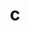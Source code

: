 ---
layout: dictionary_entry
title: c
parent: Common Words
last_modified_date: 2021-10-21

transcriptions:
  - ˈðə
  - ˈði
translations:
  - "the"
etymology:
  From English `the`. The spelling of the word is a remnant of a spelling reform where `c` was used to represent /ð/ and /θ/, replacing `th`.
examples:
  - bzo: "C paka kalorised me!"
    eng: "The pig ate me!"
---